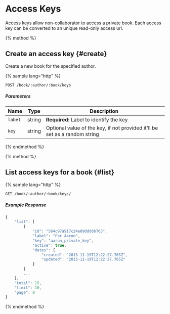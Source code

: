 # Access Keys

Access keys allow non-collaborator to access a private book. Each access key can be converted to an unique read-only access url.

{% method %}
## Create an access key {#create}

Create a new book for the specified author.

{% sample lang="http" %}
```
POST /book/:author/:book/keys
```

##### Parameters

| Name | Type | Description |
| ---- | ---- | ----------- |
| `label` | string | **Required:** Label to identify the key |
| `key` | string | Optional value of the key, if not provided it'll be set as a random string |
{% endmethod %}

{% method %}
## List access keys for a book {#list}

{% sample lang="http" %}
```
GET /book/:author/:book/keys/
```

##### Example Response

```js
{
    "list": [
        {
            "id": "564c97a917c24e09ddd8b765",
            "label": "For Aaron",
            "key": "aaron_private_key",
            "active": true,
            "dates": {
                "created": "2015-11-19T12:22:27.765Z",
                "updated": "2015-11-19T12:22:27.765Z"
            }
        }
        ...
    ],
    "total": 15,
    "limit": 10,
    "page": 0
}
```
{% endmethod %}
